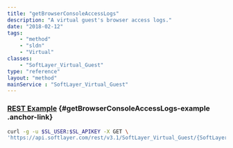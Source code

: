 ```yaml
---
title: "getBrowserConsoleAccessLogs"
description: "A virtual guest's browser access logs."
date: "2018-02-12"
tags:
    - "method"
    - "sldn"
    - "Virtual"
classes:
    - "SoftLayer_Virtual_Guest"
type: "reference"
layout: "method"
mainService : "SoftLayer_Virtual_Guest"
---
```


### [REST Example](#getBrowserConsoleAccessLogs-example) <a href="/article/rest/"><i class="fas fa-question"></i></a> {#getBrowserConsoleAccessLogs-example .anchor-link} 
```bash
curl -g -u $SL_USER:$SL_APIKEY -X GET \
'https://api.softlayer.com/rest/v3.1/SoftLayer_Virtual_Guest/{SoftLayer_Virtual_GuestID}/getBrowserConsoleAccessLogs'
```
